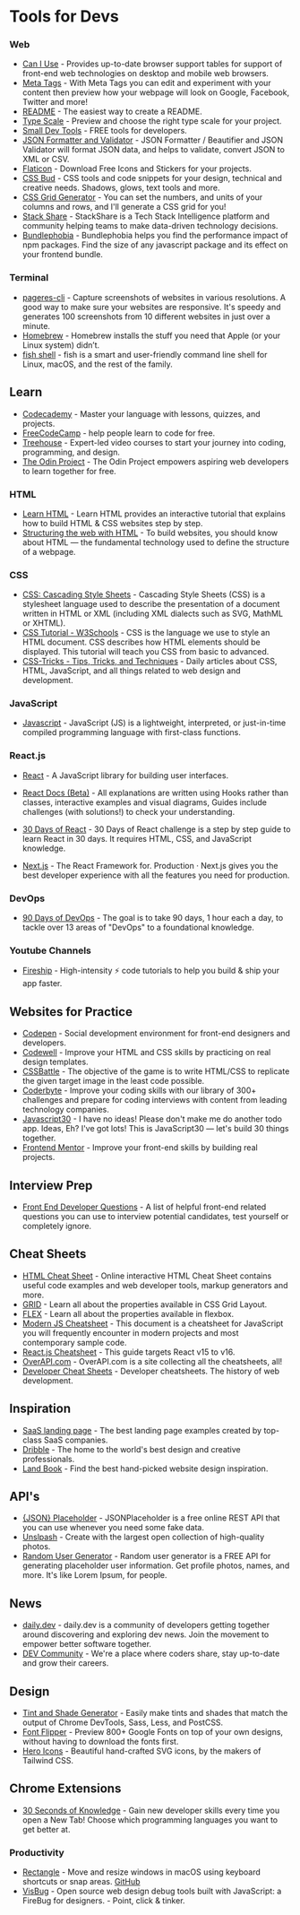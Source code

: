 # Tools for Devs

### Web

- [Can I Use](https://caniuse.com/) - Provides up-to-date browser support tables for support of front-end web technologies on desktop and mobile web browsers.
- [Meta Tags](https://metatags.io/) - With Meta Tags you can edit and experiment with your content then preview how your webpage will look on Google, Facebook, Twitter and more!
- [README](https://readme.so/) - The easiest way to create a README.
- [Type Scale](https://type-scale.com/) - Preview and choose the right type scale for your project.
- [Small Dev Tools](https://smalldev.tools/) - FREE tools for developers.
- [JSON Formatter and Validator](https://jsonformatter.org/) - JSON Formatter / Beautifier and JSON Validator will format JSON data, and helps to validate, convert JSON to XML or CSV. 
- [Flaticon](https://www.flaticon.com/) - Download Free Icons and Stickers for your projects.
- [CSS Bud](https://cssbud.com/) - CSS tools and code snippets for your design, technical and creative needs. Shadows, glows, text tools and more.
- [CSS Grid Generator](https://cssgrid-generator.netlify.app/) - You can set the numbers, and units of your columns and rows, and I'll generate a CSS grid for you!
- [Stack Share](https://stackshare.io/stacks) - StackShare is a Tech Stack Intelligence platform and community helping teams to make data-driven technology decisions.
- [Bundlephobia](https://bundlephobia.com/) - Bundlephobia helps you find the performance impact of npm packages. Find the size of any javascript package and its effect on your frontend bundle.


### Terminal

- [pageres-cli](https://github.com/sindresorhus/pageres-cli) - Capture screenshots of websites in various resolutions. A good way to make sure your websites are responsive. It's speedy and generates 100 screenshots from 10 different websites in just over a minute.
- [Homebrew](https://brew.sh/) - Homebrew installs the stuff you need that Apple (or your Linux system) didn’t.
- [fish shell](https://fishshell.com/) - fish is a smart and user-friendly command line
shell for Linux, macOS, and the rest of the family.


## Learn 

- [Codecademy](https://www.codecademy.com/catalog) - Master your language with lessons, quizzes, and projects.
- [FreeCodeCamp](https://www.freecodecamp.org/) - help people learn to code for free.
- [Treehouse](https://teamtreehouse.com/) - Expert-led video courses to start your journey into coding, programming, and design.
- [The Odin Project](https://www.theodinproject.com/) - The Odin Project empowers aspiring web developers to learn together for free.

### HTML
- [Learn HTML](https://www.learn-html.org/) - Learn HTML provides an interactive tutorial that explains how to build HTML & CSS websites step by step.
- [Structuring the web with HTML](https://developer.mozilla.org/en-US/docs/Learn/HTML) - To build websites, you should know about HTML — the fundamental technology used to define the structure of a webpage.

### CSS
- [CSS: Cascading Style Sheets](https://developer.mozilla.org/en-US/docs/Web/CSS) - Cascading Style Sheets (CSS) is a stylesheet language used to describe the presentation of a document written in HTML or XML (including XML dialects such as SVG, MathML or XHTML).
- [CSS Tutorial - W3Schools](https://www.w3schools.com/css/) - CSS is the language we use to style an HTML document. CSS describes how HTML elements should be displayed. This tutorial will teach you CSS from basic to advanced.
- [CSS-Tricks - Tips, Tricks, and Techniques](https://css-tricks.com/) - Daily articles about CSS, HTML, JavaScript, and all things related to web design and development.

### JavaScript
- [Javascript](https://developer.mozilla.org/en-US/docs/Web/JavaScript) - JavaScript (JS) is a lightweight, interpreted, or just-in-time compiled programming language with first-class functions.

### React.js
- [React](https://reactjs.org/docs/getting-started.html) - A JavaScript library for building user interfaces.
- [React Docs (Beta)](https://beta.reactjs.org/) - All explanations are written using Hooks rather than classes, interactive examples and visual diagrams, Guides include challenges (with solutions!) to check your understanding.
- [30 Days of React](https://github.com/Asabeneh/30-Days-Of-React) - 30 Days of React challenge is a step by step guide to learn React in 30 days. It requires HTML, CSS, and JavaScript knowledge.

- [Next.js](https://nextjs.org/docs/getting-started) - The React Framework for. Production · Next.js gives you the best developer experience with all the features you need for production.

### DevOps
- [90 Days of DevOps](https://github.com/MichaelCade/90DaysOfDevOps) - The goal is to take 90 days, 1 hour each a day, to tackle over 13 areas of "DevOps" to a foundational knowledge.

### Youtube Channels
- [Fireship](https://www.youtube.com/c/Fireship) - High-intensity ⚡ code tutorials to help you build & ship your app faster.

## Websites for Practice 

- [Codepen](https://codepen.io/) - Social development environment for front-end designers and developers.
- [Codewell](https://www.codewell.cc/) - Improve your HTML and CSS skills by practicing on real design templates.
- [CSSBattle](https://cssbattle.dev/) - The objective of the game is to write HTML/CSS to replicate the given target image in the least code possible. 
- [Coderbyte](https://coderbyte.com/) - Improve your coding skills with our library of 300+ challenges and prepare for coding interviews with content from leading technology companies.
- [Javascript30](https://javascript30.com/) - I have no ideas! Please don't make me do another todo app. Ideas, Eh? I've got lots! This is JavaScript30 — let's build 30 things together.
- [Frontend Mentor](https://www.frontendmentor.io/) - Improve your front-end skills by building real projects.

## Interview Prep

- [Front End Developer Questions](https://h5bp.org/Front-end-Developer-Interview-Questions/) - A list of helpful front-end related questions you can use to interview potential candidates, test yourself or completely ignore.

## Cheat Sheets

- [HTML Cheat Sheet](https://htmlcheatsheet.com/) - Online interactive HTML Cheat Sheet contains useful code examples and web developer tools, markup generators and more.
- [GRID](https://grid.malven.co/) - Learn all about the properties available in CSS Grid Layout.
- [FLEX](https://flexbox.malven.co/) - Learn all about the properties available in flexbox.
- [Modern JS Cheatsheet](https://github.com/mbeaudru/modern-js-cheatsheet) - This document is a cheatsheet for JavaScript you will frequently encounter in modern projects and most contemporary sample code.
- [React.js Cheatsheet](https://devhints.io/react) - This guide targets React v15 to v16.
- [OverAPI.com](https://overapi.com/) - OverAPI.com is a site collecting all the cheatsheets, all!
- [Developer Cheat Sheets](http://www.developer-cheatsheets.com/) - Developer cheatsheets. The history of web development.


## Inspiration

- [SaaS landing page](https://saaslandingpage.com/) - The best landing page examples created by top-class SaaS companies.
- [Dribble](https://dribbble.com/) - The home to the world's best design and creative professionals.
- [Land Book](https://land-book.com/) - Find the best hand-picked website design inspiration.


## API's

- [{JSON} Placeholder](https://jsonplaceholder.typicode.com/) - JSONPlaceholder is a free online REST API that you can use whenever you need some fake data.
- [Unslpash](https://unsplash.com/developers) - Create with the largest open collection of high-quality photos.
- [Random User Generator](https://randomuser.me/) - Random user generator is a FREE API for generating placeholder user information. Get profile photos, names, and more. It's like Lorem Ipsum, for people.

## News

- [daily.dev](https://www.google.com/url?sa=t&rct=j&q=&esrc=s&source=web&cd=&cad=rja&uact=8&ved=2ahUKEwiL0JiRksH4AhWJDEQIHXYJBrUQFnoECAkQAQ&url=https%3A%2F%2Fdaily.dev%2F&usg=AOvVaw2h2GTZqnaItBpV4Hva4wnm) - daily.dev is a community of developers getting together around discovering and exploring dev news. Join the movement to empower better software together.
- [DEV Community](https://dev.to/) - We're a place where coders share, stay up-to-date and grow their careers.

## Design

- [Tint and Shade Generator](https://maketintsandshades.com/) - Easily make tints and shades that match the output of Chrome DevTools, Sass, Less, and PostCSS.
- [Font Flipper](https://fontflipper.com/) - Preview 800+ Google Fonts on top of your own designs, without having to download the fonts first.
- [Hero Icons](https://heroicons.com/) - Beautiful hand-crafted SVG icons, by the makers of Tailwind CSS.


## Chrome Extensions

- [30 Seconds of Knowledge](https://chrome.google.com/webstore/detail/30-seconds-of-knowledge/mmgplondnjekobonklacmemikcnhklla?hl=en) - Gain new developer skills every time you open a New Tab! Choose which programming languages you want to get better at.

### Productivity

- [Rectangle](https://rectangleapp.com/) - Move and resize windows in macOS using keyboard shortcuts or snap areas. [GitHub](https://github.com/rxhanson/Rectangle)
- [VisBug](https://chrome.google.com/webstore/detail/visbug/cdockenadnadldjbbgcallicgledbeoc?hl=en) - Open source web design debug tools built with JavaScript: a FireBug for designers. - Point, click & tinker.